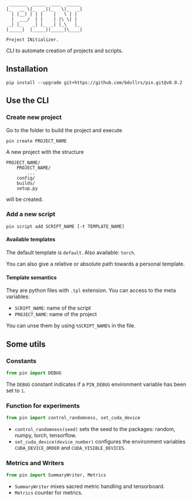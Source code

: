 ```
 _______  _____  ____  _____  
|_   __ \|_   _||_   \|_   _| 
  | |__) | | |    |   \ | |   
  |  ___/  | |    | |\ \| |   
 _| |_    _| |_  _| |_\   |_  
|_____|  |_____||_____|\____| 

Project INitializer.
```

CLI to automate creation of projects and scripts.

## Installation

```
pip install --upgrade git+https://github.com/bdvllrs/pin.git@v0.0.2
```

## Use the CLI

### Create new project

Go to the folder to build the project and execute
``` 
pin create PROJECT_NAME
```

A new project with the structure 
```
PROJECT_NAME/
    PROJECT_NAME/
        ...
    config/
    builds/
    setup.py
```

will be created.

### Add a new script
```
pin script add SCRIPT_NAME [-t TEMPLATE_NAME]
```

#### Available templates
The default template is `default`.
Also available: `torch`. 

You can also give a relative or absolute path towards a personal template.

#### Template semantics
They are python files with `.tpl` extension. You can access to the meta variables:
- `SCRIPT_NAME`: name of the script
- `PROJECT_NAME`: name of the project

You can unse them by using `%SCRIPT_NAME%` in the file.

## Some utils

### Constants
```python
from pin import DEBUG
```

The `DEBUG` constant indicates if a `PIN_DEBUG` environment variable has been set to `1`.

### Function for experiments
```python
from pin import control_randomness, set_cuda_device
```

- `control_randomness(seed)` sets the seed to the packages: random, numpy, torch, tensorflow.
- `set_cuda_device(device_number)` configures the environment variables `CUDA_DEVICE_ORDER` and `CUDA_VISIBLE_DEVICES`.

### Metrics and Writers
```python
from pin import SummaryWriter, Metrics
```
- `SummaryWriter` mixes sacred metric handling and tensorboard.
- `Metrics` counter for metrics.
